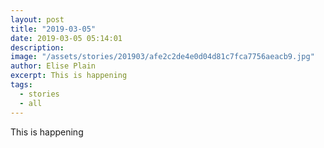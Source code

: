 ```yaml
---
layout: post
title: "2019-03-05"
date: 2019-03-05 05:14:01
description: 
image: "/assets/stories/201903/afe2c2de4e0d04d81c7fca7756aeacb9.jpg"
author: Elise Plain
excerpt: This is happening
tags: 
  - stories
  - all
---
```


This is happening
<p></p>
